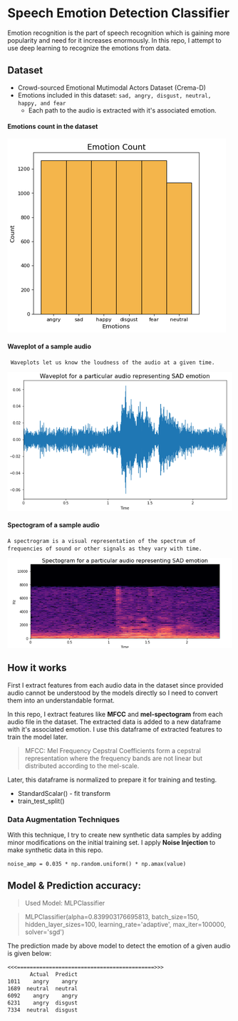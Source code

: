 # Speech Emotion Detection Classifier

Emotion recognition is the part of speech recognition which is gaining more popularity and need for it increases enormously. In this repo, I attempt to use deep learning to recognize the emotions from data.
       
## Dataset
- Crowd-sourced Emotional Mutimodal Actors Dataset (Crema-D)
- Emotions included in this dataset: ``sad, angry, disgust, neutral, happy, and fear``
  - Each path to the audio is extracted with it's associated emotion.
#### Emotions count in the dataset
![emo](/images/emo.png)
#### Waveplot of a sample audio
`` Waveplots let us know the loudness of the audio at a given time.``

![waveplot](/images/wave.png)
#### Spectogram of a sample audio
``A spectrogram is a visual representation of the spectrum of frequencies of sound or other signals as they vary with time. ``

![spec](/images/spec.png)

## How it works
First I extract features from each audio data in the dataset since provided audio cannot be understood by the models directly so I need to convert them into an understandable format.

In this repo, I extract features like **MFCC** and **mel-spectogram** from each audio file in the dataset. The extracted data is added to a new dataframe with it's associated emotion.
I use this dataframe of extracted features to train the model later.

> MFCC: Mel Frequency Cepstral Coefficients form a cepstral representation where the frequency bands are not linear but distributed according to the mel-scale.

Later, this dataframe is normalized to prepare it for training and testing. 
- StandardScalar() - fit transform
- train_test_split()

### Data Augmentation Techniques
With this technique, I try to create new synthetic data samples by adding minor modifications on the initial training set. I apply **Noise Injection**  to make synthetic data in this repo. 
```
noise_amp = 0.035 * np.random.uniform() * np.amax(value)
```
## Model & Prediction accuracy:
> Used Model: MLPClassifier

> MLPClassifier(alpha=0.839903176695813, batch_size=150, hidden_layer_sizes=100,
              learning_rate='adaptive', max_iter=100000, solver='sgd')
              
The prediction made by above model to detect the emotion of a given audio is given below:
```
<<<===========================================>>>
       Actual  Predict
1011    angry    angry
1689  neutral  neutral
6092    angry    angry
6231    angry  disgust
7334  neutral  disgust

```

